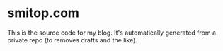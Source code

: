 # smitop.com

This is the source code for my blog. It's automatically generated from a private repo (to removes drafts and the like).
